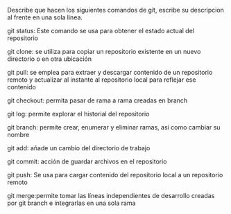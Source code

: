 Describe que hacen los siguientes comandos de git, escribe su descripcion al frente en una sola linea.

git status: Este comando se usa para obtener el estado actual del repositorio

git clone: se utiliza para copiar un repositorio existente en un nuevo directorio o en otra ubicación

git pull: se emplea para extraer y descargar contenido de un repositorio remoto y actualizar al instante al repositorio local para reflejar ese contenido

git checkout: permita pasar de rama a rama creadas en branch

git log: permite explorar el historial del repositorio

git branch: permite crear, enumerar y eliminar ramas, así como cambiar su nombre

git add: añade un cambio del directorio de trabajo

git commit: acción de guardar archivos en el repositorio

git push: Se usa para cargar contenido del repositorio local a un repositorio remoto

git merge:permite tomar las líneas independientes de desarrollo creadas por git branch e integrarlas en una sola rama
